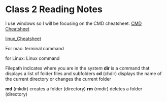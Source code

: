 # Class 2 Reading Notes 

I use windows so I will be focusing on the CMD cheatsheet. [CMD Cheatsheet](http://www.cs.columbia.edu/~sedwards/classes/2015/1102-fall/Command%20Prompt%20Cheatsheet.pdf)

[linux_Cheatsheet](https://www.guru99.com/linux-commands-cheat-sheet.html)

For mac: terminal command

for Linux: Linux command

Filepath indicates where you are in the system
**dir** is a command that displays a list of folder files and subfolders
**cd** (chdir) displays the name of the current directory or changes the current folder

**md** (mkdir) creates a folder (directory)
**rm** (rmdir) deletes a folder (directory)
